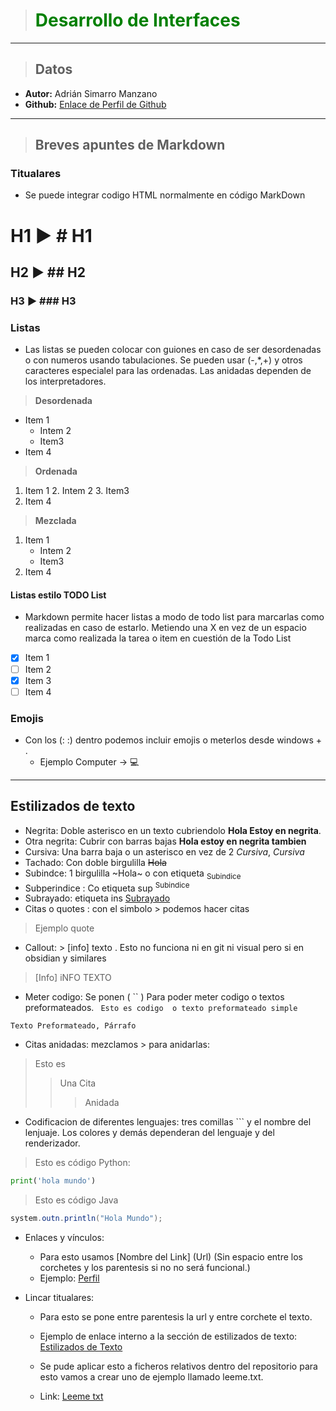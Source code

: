 > # **<span style="color:green">Desarrollo de Interfaces</span>** 
---
> ## **Datos**
- **Autor:** Adrián Simarro Manzano
- **Github:** [Enlace de Perfil de Github](https://github.com/asimanstudios)
---
> ## **Breves apuntes de Markdown**
### Titualares
+ Se puede integrar codigo HTML normalmente en código MarkDown
# H1 ▶ # H1
## H2 ▶ ## H2
### H3 ▶ ### H3
### Listas
+ Las listas se pueden colocar con guiones en caso de ser desordenadas o con numeros usando tabulaciones. Se pueden usar (-,*,+) y otros caracteres especialel para las ordenadas. Las anidadas dependen de los interpretadores.

> **Desordenada**
- Item 1
    - Intem 2
    - Item3
- Item 4
> **Ordenada**
1. Item 1
    2. Intem 2
    3. Item3
2. Item 4
> **Mezclada**
1. Item 1
    - Intem 2
    - Item3
2. Item 4
#### Listas estilo TODO List
+ Markdown permite hacer listas a modo de todo list para marcarlas como realizadas en caso de estarlo. Metiendo una X en vez de un espacio marca como realizada la tarea o item en cuestión de la Todo List

- [x] Item 1
- [ ] Item 2
- [x] Item 3
- [ ] Item 4
### Emojis
+ Con los (: :) dentro podemos incluir emojis o meterlos desde windows + .
    - Ejemplo Computer -> :computer:
---
## Estilizados de texto
- Negrita: Doble asterisco en un texto cubriendolo **Hola Estoy en negrita**.
- Otra negrita: Cubrir con barras bajas __Hola estoy en negrita tambien__
- Cursiva: Una barra baja o un asterisco en vez de 2 *Cursiva*, _Cursiva_
- Tachado: Con doble birgulilla ~~Hola~~
- Subindce: 1 birgulilla ~Hola~ o con etiqueta <sub>Subindice</sub>
- Subperindice : Co etiqueta sup <sup>Subindice</sub>
- Subrayado: etiqueta ins <ins>Subrayado</ins>
- Citas o quotes : con el simbolo > podemos hacer citas
> Ejemplo quote
- Callout: > [info] texto . Esto no funciona ni en git ni visual pero si en obsidian y similares
> [Info] iNFO
> TEXTO
- Meter codigo: Se ponen ( `` ) Para poder meter codigo o textos preformateados.
` Esto es codigo  o texto preformateado simple`
```
Texto Preformateado, Párrafo

```
- Citas anidadas: mezclamos > para anidarlas:
> Esto es
> > Una Cita 
> > > Anidada
- Codificacion de diferentes lenguajes: tres comillas ``` y el nombre del lenjuaje. Los colores y demás dependeran del lenguaje y del renderizador.
> Esto es código Python: 
```python
print('hola mundo')

```
> Esto es código Java
```java
system.outn.println("Hola Mundo");

```
- Enlaces y vínculos:
    - Para esto usamos [Nombre del Link] (Url) (Sin espacio entre los corchetes y los parentesis si no no será funcional.)
    - Ejemplo: [Perfil](https://github.com/asimanstudios)

- Lincar titualares:
    - Para esto se pone entre parentesis la url y entre corchete el texto.
    - Ejemplo de enlace interno a la sección de estilizados de texto:
[Estilizados de Texto](#estilizados-de-texto)

    - Se pude aplicar esto a ficheros relativos dentro del repositorio para esto vamos a crear uno de ejemplo llamado leeme.txt.
    - Link: [Leeme txt](/leeme.txt)